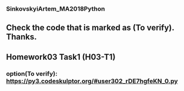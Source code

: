 ### SinkovskyiArtem_MA2018Python

## Сheck the code that is marked as (To verify). Thanks.

## Homework03 Task1 (H03-T1)
### option(To verify): https://py3.codeskulptor.org/#user302_rDE7hgfeKN_0.py
